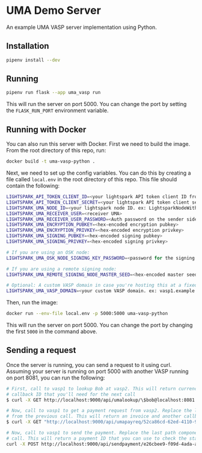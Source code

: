 # UMA Demo Server

An example UMA VASP server implementation using Python.

## Installation

```bash
pipenv install --dev
```

## Running

```bash
pipenv run flask --app uma_vasp run
```

This will run the server on port 5000. You can change the port by setting the `FLASK_RUN_PORT` environment variable.

## Running with Docker

You can also run this server with Docker. First we need to build the image. From the root directory of this repo, run:

```bash
docker build -t uma-vasp-python .
```

Next, we need to set up the config variables. You can do this by creating a file called `local.env` in the root
directory of this repo. This file should contain the following:

```bash
LIGHTSPARK_API_TOKEN_CLIENT_ID=<your lightspark API token client ID from https://app.lightspark.com/api-config>
LIGHTSPARK_API_TOKEN_CLIENT_SECRET=<your lightspark API token client secret from https://app.lightspark.com/api-config>
LIGHTSPARK_UMA_NODE_ID=<your lightspark node ID. ex: LightsparkNodeWithOSKLND:018b24d0-1c45-f96b-0000-1ed0328b72cc>
LIGHTSPARK_UMA_RECEIVER_USER=<receiver UMA>
LIGHTSPARK_UMA_RECEIVER_USER_PASSWORD=<Auth password on the sender side>
LIGHTSPARK_UMA_ENCRYPTION_PUBKEY=<hex-encoded encryption pubkey>
LIGHTSPARK_UMA_ENCRYPTION_PRIVKEY=<hex-encoded encryption privkey>
LIGHTSPARK_UMA_SIGNING_PUBKEY=<hex-encoded signing pubkey>
LIGHTSPARK_UMA_SIGNING_PRIVKEY=<hex-encoded signing privkey>

# If you are using an OSK node:
LIGHTSPARK_UMA_OSK_NODE_SIGNING_KEY_PASSWORD=<password for the signing key>

# If you are using a remote signing node:
LIGHTSPARK_UMA_REMOTE_SIGNING_NODE_MASTER_SEED=<hex-encoded master seed>

# Optional: A custom VASP domain in case you're hosting this at a fixed hostname.
LIGHTSPARK_UMA_VASP_DOMAIN=<your custom VASP domain. ex: vasp1.example.com>
```

Then, run the image:

```bash
docker run --env-file local.env -p 5000:5000 uma-vasp-python
```

This will run the server on port 5000. You can change the port by changing the first `5000` in the command above.

## Sending a request

Once the server is running, you can send a request to it using curl. Assuming your server is running on port 5000 with another
VASP running on port 8081, you can run the following:

```bash
# First, call to vasp1 to lookup Bob at vasp2. This will return currency conversion info, etc. It will also contain a 
# callback ID that you'll need for the next call
$ curl -X GET http://localhost:9000/api/umalookup/\$bob@localhost:8081 -u bob:pa55word

# Now, call to vasp1 to get a payment request from vasp2. Replace the last path component here with the callbackUuid
# from the previous call. This will return an invoice and another callback ID that you'll need for the next call.
$ curl -X GET "http://localhost:9000/api/umapayreq/52ca86cd-62ed-4110-9774-4e07b9aa1f0e?amount=100&currencyCode=USD" -u bob:pa55word

# Now, call to vasp1 to send the payment. Replace the last path component here with the callbackUuid from the payreq
# call. This will return a payment ID that you can use to check the status of the payment.
curl -X POST http://localhost:9000/api/sendpayment/e26cbee9-f09d-4ada-a731-965cbd043d50 -u bob:pa55word
```
